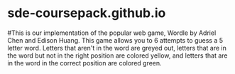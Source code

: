 # sde-coursepack.github.io

#This is our implementation of the popular web game, Wordle by Adriel Chen and Edison Huang. This game allows you to 6 attempts to guess a 5 letter word. Letters that aren't in the word are greyed out, letters that are in the word but not in the right position are colored yellow, and letters that are in the word in the correct position are colored green. 

